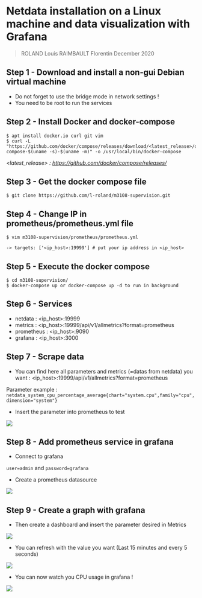# Netdata installation on a Linux machine and data visualization with Grafana

> ROLAND Louis
> RAIMBAULT Florentin
> December 2020

## Step 1 - Download and install a non-gui Debian virtual machine 

- Do not forget to use the bridge mode in network settings ! 
- You need to be root to run the services

## Step 2 - Install Docker and docker-compose

```
$ apt install docker.io curl git vim
$ curl -L "https://github.com/docker/compose/releases/download/<latest_release>/docker-compose-$(uname -s)-$(uname -m)" -o /usr/local/bin/docker-compose
```

*<latest_release> : https://github.com/docker/compose/releases/*

## Step 3 - Get the docker compose file

```
$ git clone https://github.com/l-roland/m3108-supervision.git
```

## Step 4 - Change IP in prometheus/prometheus.yml file

```
$ vim m3108-supervision/prometheus/prometheus.yml

-> targets: ['<ip_host>:19999'] # put your ip address in <ip_host>
```

## Step 5 - Execute the docker compose

```
$ cd m3108-supervision/
$ docker-compose up or docker-compose up -d to run in background
```

## Step 6 - Services

- netdata : <ip_host>:19999
- metrics : <ip_host>:19999/api/v1/allmetrics?format=prometheus
- prometheus : <ip_host>:9090
- grafana : <ip_host>:3000

## Step 7 - Scrape data

- You can find here all parameters and metrics (=datas from netdata) you want : <ip_host>:19999/api/v1/allmetrics?format=prometheus

Parameter example : ```netdata_system_cpu_percentage_average{chart="system.cpu",family="cpu",dimension="system"}```

- Insert the parameter into prometheus to test

![](https://i.imgur.com/bsBU0d4.png)

## Step 8 - Add prometheus service in grafana

- Connect to grafana

```user=admin``` and ```password=grafana```

- Create a prometheus datasource

![](https://i.imgur.com/MSlxMPr.png)

## Step 9 - Create a graph with grafana

- Then create a dashboard and insert the parameter desired in Metrics

![](https://i.imgur.com/BX4NUVI.png)

- You can refresh with the value you want (Last 15 minutes and every 5 seconds)

![](https://i.imgur.com/FZo3uRQ.png)

- You can now watch you CPU usage in grafana !

![](https://i.imgur.com/UwN5vet.png)
